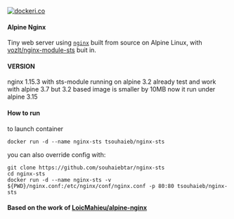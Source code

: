 [![dockeri.co](http://dockeri.co/image/tsouhaieb/nginx-sts)](https://registry.hub.docker.com/tsouhaieb/nginx-sts/)

#### Alpine Nginx

Tiny web server using [`nginx`](http://nginx.org/) built from source on Alpine Linux, with [vozlt/nginx-module-sts](https://github.com/vozlt/nginx-module-sts) buit in.

#### VERSION

nginx 1.15.3 with sts-module running on alpine 3.2
already test and work with alpine 3.7 but 3.2 based image is smaller by 10MB
now it run under alpine 3.15

#### How to run

to launch container
```shell
docker run -d --name nginx-sts tsouhaieb/nginx-sts
```

you can also override config with:
```SH
git clone https://github.com/souhaiebtar/nginx-sts
cd nginx-sts
docker run -d --name nginx-sts -v ${PWD}/nginx.conf:/etc/nginx/conf/nginx.conf -p 80:80 tsouhaieb/nginx-sts
```
  



#### Based on the work of  [LoicMahieu/alpine-nginx](https://github.com/LoicMahieu/alpine-nginx)
